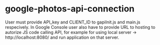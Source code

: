 # google-photos-api-connection
 
User must provide API_key and CLIENT_ID to gapiInit.js and main.js respecively. 
In Google Console user also have to provide URL to hosting to autorize JS code calling API, for example for using local server ->  http://localhost:8080/ and run application on that server.